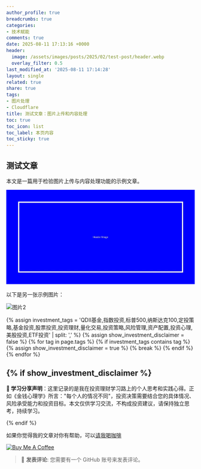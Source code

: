 ```yaml
---
author_profile: true
breadcrumbs: true
categories:
- 技术赋能
comments: true
date: 2025-08-11 17:13:16 +0000
header:
  image: /assets/images/posts/2025/02/test-post/header.webp
  overlay_filter: 0.5
last_modified_at: '2025-08-11 17:14:28'
layout: single
related: true
share: true
tags:
- 图片处理
- Cloudflare
title: 测试文章：图片上传和内容处理
toc: true
toc_icon: list
toc_label: 本页内容
toc_sticky: true
---
```


## 测试文章

本文是一篇用于检验图片上传与内容处理功能的示例文章。


![测试图片](/assets/images/posts/2025/02/test-post/header.webp)


以下是另一张示例图片：

![图片2](/assets/images/posts/2025/02/test-post/image2.png)


{% assign investment_tags = 'QDII基金,指数投资,标普500,纳斯达克100,定投策略,基金投资,股票投资,投资理财,量化交易,投资策略,风险管理,资产配置,投资心理,美股投资,ETF投资' | split: ',' %}
{% assign show_investment_disclaimer = false %}
{% for tag in page.tags %}
  {% if investment_tags contains tag %}
    {% assign show_investment_disclaimer = true %}
    {% break %}
  {% endif %}
{% endfor %}

{% if show_investment_disclaimer %}
---

**💭 学习分享声明**：这里记录的是我在投资理财学习路上的个人思考和实践心得。正如《金钱心理学》所言："每个人的情况不同"，投资决策需要结合您的具体情况、风险承受能力和投资目标。本文仅供学习交流，不构成投资建议，请保持独立思考，持续学习。

{% endif %}

如果你觉得我的文章对你有帮助，可以[请我喝咖啡](https://www.buymeacoffee.com/zhurong052Q)

<a href="https://www.buymeacoffee.com/zhurong052Q" target="_blank"><img src="https://cdn.buymeacoffee.com/buttons/v2/default-yellow.png" alt="Buy Me A Coffee" style="height: 60px !important;width: 217px !important;" ></a>

> 💬 **发表评论**: 您需要有一个 GitHub 账号来发表评论。